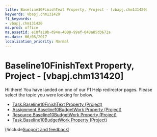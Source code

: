 ```yaml
---
title: Baseline10FinishText Property, Project - [vbapj.chm131420]
keywords: vbapj.chm131420
f1_keywords:
- vbapj.chm131420
ms.prod: office
ms.assetid: e10fa19b-d94e-4088-99af-048a05d3672a
ms.date: 06/08/2017
localization_priority: Normal
---
```



# Baseline10FinishText Property, Project - [vbapj.chm131420]

Hi there! You have landed on one of our F1 Help redirector pages. Please select the topic you were looking for below.

- [Task.Baseline10FinishText Property (Project)](https://msdn.microsoft.com/library/1dde6265-6d9f-b7fd-8bc0-0f5315a6950e%28Office.15%29.aspx)
- [Assignment.Baseline10BudgetWork Property (Project)](https://msdn.microsoft.com/library/6392d966-1ce4-fa4d-28ac-5bced525ba10%28Office.15%29.aspx)
- [Resource.Baseline10BudgetWork Property (Project)](https://msdn.microsoft.com/library/43a01555-b367-fd4b-c61f-8f61d93ff4ab%28Office.15%29.aspx)
- [Task.Baseline10BudgetWork Property (Project)](https://msdn.microsoft.com/library/994d2578-6043-b282-7a1b-eda84ef6ef15%28Office.15%29.aspx)

[!include[Support and feedback](~/includes/feedback-boilerplate.md)]